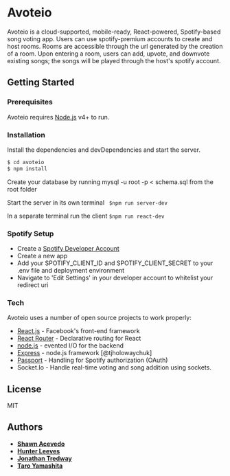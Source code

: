 # Avoteio 

Avoteio is a cloud-supported, mobile-ready, React-powered, Spotify-based song voting app. Users can use spotify-premium accounts to create and host rooms. Rooms are accessible through the url generated by the creation of a room. Upon entering a room, users can add, upvote, and downvote existing songs; the songs will be played through the host's spotify account. 

## Getting Started

### Prerequisites
Avoteio requires [Node.js](https://nodejs.org/) v4+ to run.

### Installation
Install the dependencies and devDependencies and start the server.
```sh
$ cd avoteio
$ npm install
```
Create your database by running mysql -u root -p < schema.sql from the root folder

Start the server in its own terminal
 ``` $npm run server-dev```
 
 In a separate terminal run the client
 ``` $npm run react-dev ```

### Spotify Setup
* Create a [Spotify Developer Account](https://developer.spotify.com/dashboard/login)
* Create a new app
* Add your SPOTIFY\_CLIENT\_ID and SPOTIFY\_CLIENT\_SECRET to your .env file and deployment environment
* Navigate to 'Edit Settings' in your developer account to whitelist your redirect uri

### Tech

Avoteio uses a number of open source projects to work properly:

* [React.js](https://reactjs.org/) - Facebook's front-end framework
* [React Router](https://reacttraining.com/react-router/) - Declarative routing for React
* [node.js](https://nodejs.org/en/) - evented I/O for the backend
* [Express](https://expressjs.com/) - node.js framework [@tjholowaychuk]
* [Passport](http://www.passportjs.org/docs/oauth/) - Handling for Spotify authorization (OAuth)
* Socket.Io - Handle real-time voting and song addition using sockets.


License
----

MIT

## Authors
* [**Shawn Acevedo**](https://github.com/shawnxa)
* [**Hunter Leeves**](https://github.com/foyy)
* [**Jonathan Tredway**](https://github.com/tredway91)
* [**Taro Yamashita** ](https://github.com/taroyamashita)
